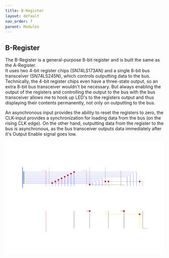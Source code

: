 ```yaml
---
title: B-Register
layout: default
nav_order: 7
parent: Modules
---
```


## B-Register

The B-Register is a general-purpose 8-bit register and is built the same as the A-Register. <br>
It uses two 4-bit register chips (SN74LS173AN) and a single 8-bit bus transceiver (SN74LS245N), which controls outputting data to the bus. <br>
Technically, the 4-bit register chips even have a three-state output, so an extra 8-bit bus transceiver wouldn't be necessary. But always enabling the output of the registers and controlling the output to the bus with the bus transceiver allows me to hook up LED's to the registers output and thus displaying their contents permanently, not only on outputting to the bus. <br>

An asynchronous input provides the ability to reset the registers to zero, the CLK-input provides a synchronization for loading data from the bus (on the rising CLK edge). On the other hand, outputting data from the register to the bus is asynchronous, as the bus transceiver outputs data immediately after it's Output Enable signal goes low.

![B-Register schematic](../resources/Wiring%20Diagrams/B-Register.svg)
